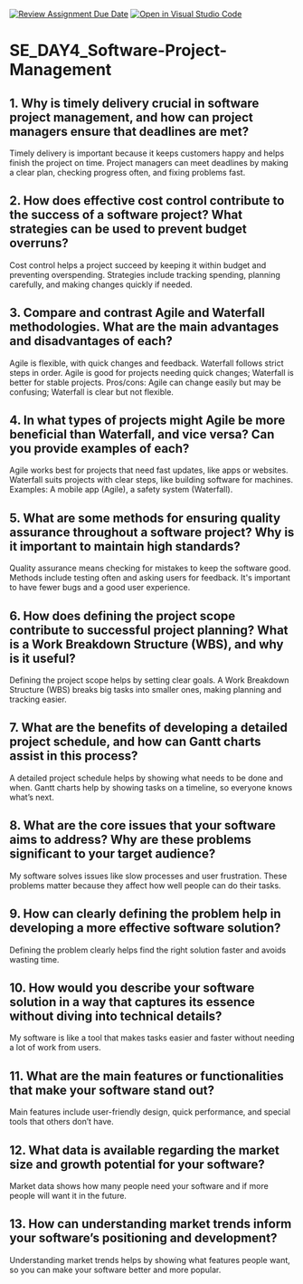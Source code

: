 [![Review Assignment Due Date](https://classroom.github.com/assets/deadline-readme-button-22041afd0340ce965d47ae6ef1cefeee28c7c493a6346c4f15d667ab976d596c.svg)](https://classroom.github.com/a/9pw6JKcu)
[![Open in Visual Studio Code](https://classroom.github.com/assets/open-in-vscode-2e0aaae1b6195c2367325f4f02e2d04e9abb55f0b24a779b69b11b9e10269abc.svg)](https://classroom.github.com/online_ide?assignment_repo_id=17133320&assignment_repo_type=AssignmentRepo)
# SE_DAY4_Software-Project-Management
## 1. Why is timely delivery crucial in software project management, and how can project managers ensure that deadlines are met?
Timely delivery is important because it keeps customers happy and helps finish the project on time. Project managers can meet deadlines by making a clear plan, checking progress often, and fixing problems fast.
## 2. How does effective cost control contribute to the success of a software project? What strategies can be used to prevent budget overruns?
Cost control helps a project succeed by keeping it within budget and preventing overspending. Strategies include tracking spending, planning carefully, and making changes quickly if needed.
## 3. Compare and contrast Agile and Waterfall methodologies. What are the main advantages and disadvantages of each?
Agile is flexible, with quick changes and feedback. Waterfall follows strict steps in order. Agile is good for projects needing quick changes; Waterfall is better for stable projects. Pros/cons: Agile can change easily but may be confusing; Waterfall is clear but not flexible.
## 4. In what types of projects might Agile be more beneficial than Waterfall, and vice versa? Can you provide examples of each?
Agile works best for projects that need fast updates, like apps or websites. Waterfall suits projects with clear steps, like building software for machines. Examples: A mobile app (Agile), a safety system (Waterfall).
## 5. What are some methods for ensuring quality assurance throughout a software project? Why is it important to maintain high standards?
Quality assurance means checking for mistakes to keep the software good. Methods include testing often and asking users for feedback. It's important to have fewer bugs and a good user experience.
## 6. How does defining the project scope contribute to successful project planning? What is a Work Breakdown Structure (WBS), and why is it useful?
Defining the project scope helps by setting clear goals. A Work Breakdown Structure (WBS) breaks big tasks into smaller ones, making planning and tracking easier.
## 7. What are the benefits of developing a detailed project schedule, and how can Gantt charts assist in this process?
A detailed project schedule helps by showing what needs to be done and when. Gantt charts help by showing tasks on a timeline, so everyone knows what’s next.
## 8. What are the core issues that your software aims to address? Why are these problems significant to your target audience?
My software solves issues like slow processes and user frustration. These problems matter because they affect how well people can do their tasks.
## 9. How can clearly defining the problem help in developing a more effective software solution?
Defining the problem clearly helps find the right solution faster and avoids wasting time.
## 10. How would you describe your software solution in a way that captures its essence without diving into technical details?
My software is like a tool that makes tasks easier and faster without needing a lot of work from users.
## 11. What are the main features or functionalities that make your software stand out?
Main features include user-friendly design, quick performance, and special tools that others don’t have.
## 12. What data is available regarding the market size and growth potential for your software?
Market data shows how many people need your software and if more people will want it in the future.
## 13. How can understanding market trends inform your software’s positioning and development?
Understanding market trends helps by showing what features people want, so you can make your software better and more popular.
